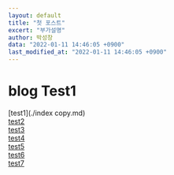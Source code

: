 ```yaml
---
layout: default
title: "첫 포스트"
excert: "부가설명"
author: 박성창
data: "2022-01-11 14:46:05 +0900"
last_modified_at: "2022-01-11 14:46:05 +0900"
---
```


# blog Test1
[test1](./index copy.md) <br/>
[test2](./posts/blog/2022-01-11-blog.md) <br/>
[test3](./test.md) <br/>
[test4](./temp/testd.md) <br/>
[test5](./posts/project/testd.md) <br/>
[test6](./posts/blog/testd.md) <br/>
[test7](./posts/blog-manage.md) <br/>
